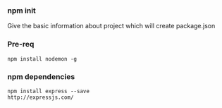 ### npm init
Give the basic information about project which will create package.json 

### Pre-req

````
npm install nodemon -g
````

### npm dependencies

````
npm install express --save
http://expressjs.com/



````